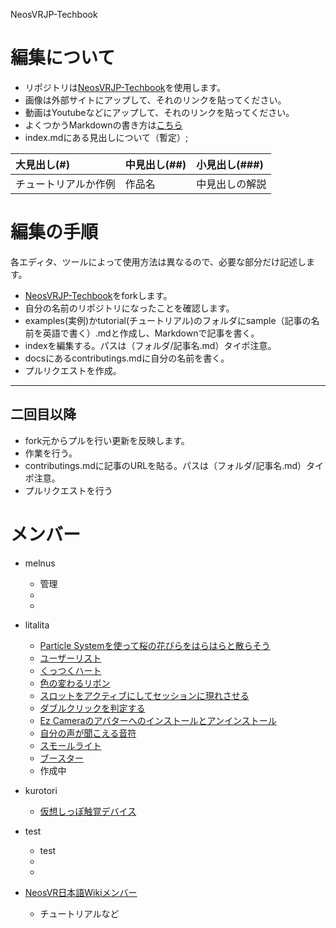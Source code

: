 NeosVRJP-Techbook

# 編集について  

- リポジトリは[NeosVRJP-Techbook](https://github.com/Melnus/NeosVRJP-Techbook)を使用します。
- 画像は外部サイトにアップして、それのリンクを貼ってください。  
- 動画はYoutubeなどにアップして、それのリンクを貼ってください。 
- よくつかうMarkdownの書き方は[こちら](../docs/cheatsheet.md)
- index.mdにある見出しについて（暫定）;
  
|大見出し(#)|中見出し(##)|小見出し(###)|
|:---|:---|:---|
|チュートリアルか作例|作品名|中見出しの解説|


  
# 編集の手順
各エディタ、ツールによって使用方法は異なるので、必要な部分だけ記述します。  
  
- [NeosVRJP-Techbook](https://github.com/Melnus/NeosVRJP-Techbook)をforkします。
- 自分の名前のリポジトリになったことを確認します。
- examples(実例)かtutorial(チュートリアル)のフォルダにsample（記事の名前を英語で書く）.mdと作成し、Markdownで記事を書く。
- indexを編集する。パスは（フォルダ/記事名.md）タイポ注意。
- docsにあるcontributings.mdに自分の名前を書く。
- プルリクエストを作成。
  
----
  
## 二回目以降
  
- fork元からプルを行い更新を反映します。
- 作業を行う。
- contributings.mdに記事のURLを貼る。パスは（フォルダ/記事名.md）タイポ注意。
- プルリクエストを行う
  
# メンバー
  
- melnus  
  - 管理  
  -   
  -   
  
- litalita
  - [Particle Systemを使って桜の花びらをはらはらと散らそう](https://melnus.github.io/NeosVRJP-Techbook/tutorial/particlesystem.html)  
  - [ユーザーリスト](https://melnus.github.io/NeosVRJP-Techbook/examples/UserList.html)  
  - [くっつくハート](https://melnus.github.io/NeosVRJP-Techbook/examples/GluedHeart.html)  
  - [色の変わるリボン](https://melnus.github.io/NeosVRJP-Techbook/examples/ColorChangingRibbon.html)
  - [スロットをアクティブにしてセッションに現れさせる](../examples/SetSlotActiveSelf.md)
  - [ダブルクリックを判定する](../examples/DoubleClick.md)
  - [Ez Cameraのアバターへのインストールとアンインストール
](../examples/EzCameraInstallUninstall.md) 
  - [自分の声が聞こえる音符](../examples/VoiceRef.md)
  - [スモールライト](../examples/SmallLight.md)
  - [ブースター](../examples/Booster.md)
  - 作成中 

- kurotori
  - [仮想しっぽ触覚デバイス](https://melnus.github.io/NeosVRJP-Techbook/examples/VirtualTailSystem.html)

- test  
  - test  
  -   
  -  
 
- [NeosVR日本語Wikiメンバー](https://neosvrjp.memo.wiki/members/)
  - チュートリアルなど